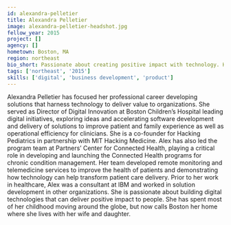 ```yaml
---
id: alexandra-pelletier
title: Alexandra Pelletier
image: alexandra-pelletier-headshot.jpg
fellow_year: 2015
project: []
agency: []
hometown: Boston, MA
region: northeast
bio_short: Passionate about creating positive impact with technology. Healthcare digital innovation. Frequent advisor for student STEM projects. Mentor for many start ups. Lives in Boston, but from all over.
tags: ['northeast', '2015']
skills: ['digital', 'business development', 'product']
---
```


Alexandra Pelletier has focused her professional career developing solutions that harness technology to deliver value to organizations. She served as Director of Digital Innovation at Boston Children’s Hospital leading digital initiatives, exploring ideas and accelerating software development and delivery of solutions to improve patient and family experience as well as operational efficiency for clinicians. She is a co-founder for Hacking Pediatrics in partnership with MIT Hacking Medicine. Alex has also led the program team at Partners’ Center for Connected Health, playing a critical role in developing and launching the Connected Health programs for chronic condition management. Her team developed remote monitoring and telemedicine services to improve the health of patients and demonstrating how technology can help transform patient care delivery. Prior to her work in healthcare, Alex was a consultant at IBM and worked in solution development in other organizations. She is passionate about building digital technologies that can deliver positive impact to people. She has spent most of her childhood moving around the globe, but now calls Boston her home where she lives with her wife and daughter.
